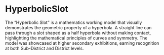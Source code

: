 # HyperbolicSlot
The “Hyperbolic Slot” is a mathematics working model that visually demonstrates the geometric property of a hyperbola. A straight line can pass through a slot shaped as a half hyperbola without making contact, highlighting the mathematical principles of curves and symmetry. The model was showcased at higher secondary exhibitions, earning recognition at both Sub-District and District levels.